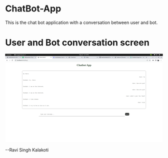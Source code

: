# ChatBot-App
This is the chat bot application with a conversation between user and bot.

<h1>User and Bot conversation screen</h1>
<img src="https://github.com/Ravikalakoti/ChatBot-App/blob/master/images/Screenshot%20from%202023-05-22%2012-19-05.png" alt="alternatetext">
<p>--Ravi Singh Kalakoti<p>
